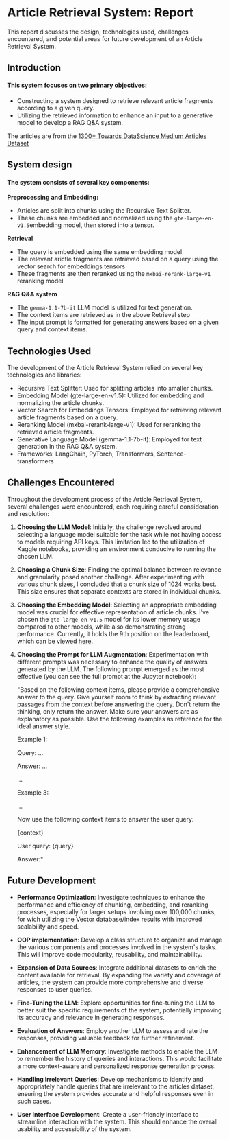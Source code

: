 # Article Retrieval System: Report

This report discusses the design, technologies used, challenges encountered, and potential areas for future development of an Article Retrieval System.

## Introduction

#### This system focuses on two primary objectives:
   - Constructing a system designed to retrieve relevant article fragments according to a given query.
   - Utilizing the retrieved information to enhance an input to a generative model to develop a RAG Q&A system.

The articles are from the [1300+ Towards DataScience Medium Articles Dataset](https://www.kaggle.com/datasets/meruvulikith/1300-towards-datascience-medium-articles-dataset) 

## System design

#### The system consists of several key components:
**Preprocessing and Embedding:**
   - Articles are split into chunks using the Recursive Text Splitter.
   - These chunks are embedded and normalized using the `gte-large-en-v1.5`embedding model, then stored into a tensor.

**Retrieval**
   - The query is embedded using the same embedding model
   - The relevant arictle fragments are retrieved based on a query using the vector search for embeddings tensors
   - These fragments are then reranked using the `mxbai-rerank-large-v1` reranking model
   
**RAG Q&A system**
   - The `gemma-1.1-7b-it` LLM model is utilized for text generation. 
   - The context items are retrieved as in the above Retrieval step
   - The input prompt is formatted for generating answers based on a given query and context items.

## Technologies Used

The development of the Article Retrieval System relied on several key technologies and libraries:

- Recursive Text Splitter: Used for splitting articles into smaller chunks.
- Embedding Model (gte-large-en-v1.5): Utilized for embedding and normalizing the article chunks.
- Vector Search for Embeddings Tensors: Employed for retrieving relevant article fragments based on a query.
- Reranking Model (mxbai-rerank-large-v1): Used for reranking the retrieved article fragments.
- Generative Language Model (gemma-1.1-7b-it): Employed for text generation in the RAG Q&A system.
- Frameworks: LangChain, PyTorch, Transformers, Sentence-transformers


## Challenges Encountered

Throughout the development process of the Article Retrieval System, several challenges were encountered, each requiring careful consideration and resolution:

1. **Choosing the LLM Model**: Initially, the challenge revolved around selecting a language model suitable for the task while not having access to models requiring API keys. This limitation led to the utilization of Kaggle notebooks, providing an environment conducive to running the chosen LLM.

2. **Choosing a Chunk Size**: Finding the optimal balance between relevance and granularity posed another challenge. After experimenting with various chunk sizes, I concluded that a chunk size of 1024 works best. This size ensures that separate contexts are stored in individual chunks.

3. **Choosing the Embedding Model**: Selecting an appropriate embedding model was crucial for effective representation of article chunks. I've chosen the `gte-large-en-v1.5` model for its lower memory usage compared to other models, while also demonstrating strong performance. Currently, it holds the 9th position on the leaderboard, which can be viewed [here](https://huggingface.co/spaces/mteb/leaderboard).

4. **Choosing the Prompt for LLM Augmentation**: Experimentation with different prompts was necessary to enhance the quality of answers generated by the LLM. The following prompt emerged as the most effective (you can see the full prompt at the Jupyter notebook):

   "Based on the following context items, please provide a comprehensive answer to the query.
Give yourself room to think by extracting relevant passages from the context before answering the query.
Don't return the thinking, only return the answer.
Make sure your answers are as explanatory as possible.
Use the following examples as reference for the ideal answer style.

   Example 1:

   Query: ...
   
   Answer: ...
   
   ...
   
   Example 3:
   
   ...
   
   Now use the following context items to answer the user query:
   
   {context}
   
   User query: {query}
   
   Answer:"
   

## Future Development

- **Performance Optimization**: Investigate techniques to enhance the performance and efficiency of chunking, embedding, and reranking processes, especially for larger setups involving over 100,000 chunks, for wich utilizing the Vector database/index results with improved scalability and speed.

- **OOP implementation**: Develop a class structure to organize and manage the various components and processes involved in the system's tasks. This will improve code modularity, reusability, and maintainability.

- **Expansion of Data Sources**: Integrate additional datasets to enrich the content available for retrieval. By expanding the variety and coverage of articles, the system can provide more comprehensive and diverse responses to user queries.

- **Fine-Tuning the LLM**: Explore opportunities for fine-tuning the LLM to better suit the specific requirements of the system, potentially improving its accuracy and relevance in generating responses.

- **Evaluation of Answers**: Employ another LLM to assess and rate the responses, providing valuable feedback for further refinement.

- **Enhancement of LLM Memory**: Investigate methods to enable the LLM to remember the history of queries and interactions. This would facilitate a more context-aware and personalized response generation process.

- **Handling Irrelevant Queries**: Develop mechanisms to identify and appropriately handle queries that are irrelevant to the articles dataset, ensuring the system provides accurate and helpful responses even in such cases.

- **User Interface Development**: Create a user-friendly interface to streamline interaction with the system. This should enhance the overall usability and accessibility of the system.

